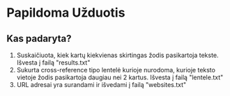 # Papildoma Užduotis

## Kas padaryta?

1. Suskaičiuota, kiek kartų kiekvienas skirtingas žodis pasikartoja tekste. Išvesta į failą "results.txt"
2. Sukurta cross-reference tipo lentelė kurioje nurodoma, kurioje teksto vietoje žodis pasikartoja daugiau nei 2 kartus. Išvesta į failą "lentele.txt"
3. URL adresai yra surandami ir išvedami į failą "websites.txt"
